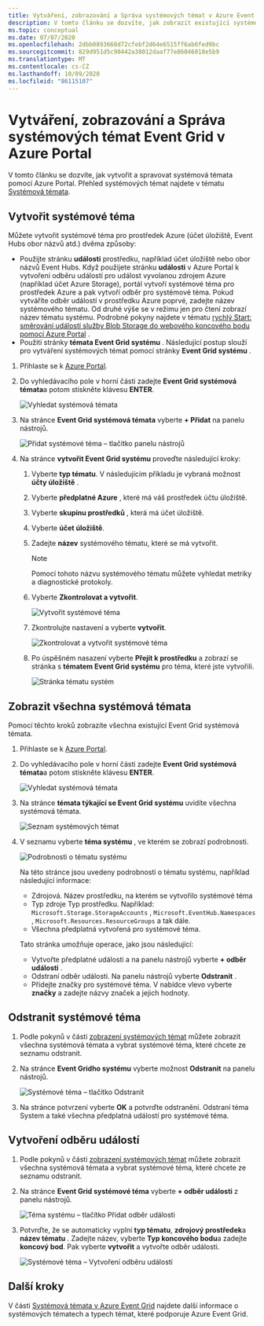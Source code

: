 ```yaml
---
title: Vytváření, zobrazování a Správa systémových témat v Azure Event Grid (portál)
description: V tomto článku se dozvíte, jak zobrazit existující systémové téma, vytváření Azure Event Grid systémových témat pomocí Azure Portal.
ms.topic: conceptual
ms.date: 07/07/2020
ms.openlocfilehash: 2dbb0893668d72cfebf2d64e6515ff6ab6fed9bc
ms.sourcegitcommit: 829d951d5c90442a38012daaf77e86046018e5b9
ms.translationtype: MT
ms.contentlocale: cs-CZ
ms.lasthandoff: 10/09/2020
ms.locfileid: "86115107"
---
```

# <a name="create-view-and-manage-event-grid-system-topics-in-the-azure-portal"></a>Vytváření, zobrazování a Správa systémových témat Event Grid v Azure Portal
V tomto článku se dozvíte, jak vytvořit a spravovat systémová témata pomocí Azure Portal. Přehled systémových témat najdete v tématu [Systémová témata](system-topics.md).

## <a name="create-a-system-topic"></a>Vytvořit systémové téma
Můžete vytvořit systémové téma pro prostředek Azure (účet úložiště, Event Hubs obor názvů atd.) dvěma způsoby:

- Použijte stránku **události** prostředku, například účet úložiště nebo obor názvů Event Hubs. Když použijete stránku **události** v Azure Portal k vytvoření odběru událostí pro událost vyvolanou zdrojem Azure (například účet Azure Storage), portál vytvoří systémové téma pro prostředek Azure a pak vytvoří odběr pro systémové téma. Pokud vytváříte odběr událostí v prostředku Azure poprvé, zadejte název systémového tématu. Od druhé výše se v režimu jen pro čtení zobrazí název tématu systému. Podrobné pokyny najdete v tématu [rychlý Start: směrování událostí služby Blob Storage do webového koncového bodu pomocí Azure Portal](blob-event-quickstart-portal.md#subscribe-to-the-blob-storage) .
- Použití stránky **témata Event Grid systému** . Následující postup slouží pro vytváření systémových témat pomocí stránky **Event Grid systému** . 

1. Přihlaste se k [Azure Portal](https://portal.azure.com).
2. Do vyhledávacího pole v horní části zadejte **Event Grid systémová témata**a potom stiskněte klávesu **ENTER**. 

    ![Vyhledat systémová témata](./media/create-view-manage-system-topics/search-system-topics.png)
3. Na stránce **Event Grid systémová témata** vyberte **+ Přidat** na panelu nástrojů.

    ![Přidat systémové téma – tlačítko panelu nástrojů](./media/create-view-manage-system-topics/add-system-topic-menu.png)
4. Na stránce **vytvořit Event Grid systému** proveďte následující kroky:
    1. Vyberte **typ tématu**. V následujícím příkladu je vybraná možnost **účty úložiště** . 
    2. Vyberte **předplatné Azure** , které má váš prostředek účtu úložiště. 
    3. Vyberte **skupinu prostředků** , která má účet úložiště. 
    4. Vyberte **účet úložiště**. 
    5. Zadejte **název** systémového tématu, které se má vytvořit. 
    
        > [!NOTE]
        > Pomocí tohoto názvu systémového tématu můžete vyhledat metriky a diagnostické protokoly.
    6. Vyberte **Zkontrolovat a vytvořit**.

        ![Vytvořit systémové téma](./media/create-view-manage-system-topics/create-event-grid-system-topic-page.png)
    5. Zkontrolujte nastavení a vyberte **vytvořit**. 
        
        ![Zkontrolovat a vytvořit systémové téma](./media/create-view-manage-system-topics/system-topic-review-create.png)
    6. Po úspěšném nasazení vyberte **Přejít k prostředku** a zobrazí se stránka s **tématem Event Grid systému** pro téma, které jste vytvořili. 

        ![Stránka tématu systém](./media/create-view-manage-system-topics/system-topic-page.png)


## <a name="view-all-system-topics"></a>Zobrazit všechna systémová témata
Pomocí těchto kroků zobrazíte všechna existující Event Grid systémová témata. 

1. Přihlaste se k [Azure Portal](https://portal.azure.com).
2. Do vyhledávacího pole v horní části zadejte **Event Grid systémová témata**a potom stiskněte klávesu **ENTER**. 

    ![Vyhledat systémová témata](./media/create-view-manage-system-topics/search-system-topics.png)
3. Na stránce **témata týkající se Event Grid systému** uvidíte všechna systémová témata. 

    ![Seznam systémových témat](./media/create-view-manage-system-topics/list-system-topics.png)
4. V seznamu vyberte **téma systému** , ve kterém se zobrazí podrobnosti. 

    ![Podrobnosti o tématu systému](./media/create-view-manage-system-topics/system-topic-details.png)

    Na této stránce jsou uvedeny podrobnosti o tématu systému, například následující informace: 
    - Zdrojová. Název prostředku, na kterém se vytvořilo systémové téma
    - Typ zdroje Typ prostředku. Například: `Microsoft.Storage.StorageAccounts` , `Microsoft.EventHub.Namespaces` , `Microsoft.Resources.ResourceGroups` a tak dále.
    - Všechna předplatná vytvořená pro systémové téma.

    Tato stránka umožňuje operace, jako jsou následující:
    - Vytvořte předplatné události a na panelu nástrojů vyberte **+ odběr události** . 
    - Odstraní odběr události. Na panelu nástrojů vyberte **Odstranit** . 
    - Přidejte značky pro systémové téma. V nabídce vlevo vyberte **značky** a zadejte názvy značek a jejich hodnoty. 


## <a name="delete-a-system-topic"></a>Odstranit systémové téma
1. Podle pokynů v části [zobrazení systémových témat](#view-all-system-topics) můžete zobrazit všechna systémová témata a vybrat systémové téma, které chcete ze seznamu odstranit. 
2. Na stránce **Event Gridho systému** vyberte možnost **Odstranit** na panelu nástrojů. 

    ![Systémové téma – tlačítko Odstranit](./media/create-view-manage-system-topics/system-topic-delete-button.png)
3. Na stránce potvrzení vyberte **OK** a potvrďte odstranění. Odstraní téma System a také všechna předplatná událostí pro systémové téma.  

## <a name="create-an-event-subscription"></a>Vytvoření odběru událostí
1. Podle pokynů v části [zobrazení systémových témat](#view-all-system-topics) můžete zobrazit všechna systémová témata a vybrat systémové téma, které chcete ze seznamu odstranit. 
2. Na stránce **Event Grid systémové téma** vyberte **+ odběr události** z panelu nástrojů. 

    ![Téma systému – tlačítko Přidat odběr události](./media/create-view-manage-system-topics/add-event-subscription-button.png)
3. Potvrďte, že se automaticky vyplní **typ tématu**, **zdrojový prostředek**a **název tématu** . Zadejte název, vyberte **Typ koncového bodu**a zadejte **koncový bod**. Pak vyberte **vytvořit** a vytvořte odběr události. 

    ![Systémové téma – Vytvoření odběru událostí](./media/create-view-manage-system-topics/create-event-subscription.png)

## <a name="next-steps"></a>Další kroky
V části [Systémová témata v Azure Event Grid](system-topics.md) najdete další informace o systémových tématech a typech témat, které podporuje Azure Event Grid. 
